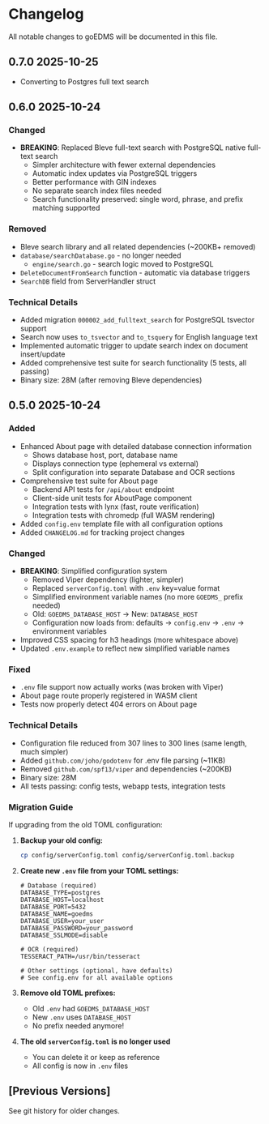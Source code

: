 # Changelog

All notable changes to goEDMS will be documented in this file.

## 0.7.0 2025-10-25

- Converting to Postgres full text search

## 0.6.0 2025-10-24

### Changed
- **BREAKING**: Replaced Bleve full-text search with PostgreSQL native full-text search
  - Simpler architecture with fewer external dependencies
  - Automatic index updates via PostgreSQL triggers
  - Better performance with GIN indexes
  - No separate search index files needed
  - Search functionality preserved: single word, phrase, and prefix matching supported

### Removed
- Bleve search library and all related dependencies (~200KB+ removed)
- `database/searchDatabase.go` - no longer needed
  - `engine/search.go` - search logic moved to PostgreSQL
- `DeleteDocumentFromSearch` function - automatic via database triggers
- `SearchDB` field from ServerHandler struct

### Technical Details
- Added migration `000002_add_fulltext_search` for PostgreSQL tsvector support
- Search now uses `to_tsvector` and `to_tsquery` for English language text
- Implemented automatic trigger to update search index on document insert/update
- Added comprehensive test suite for search functionality (5 tests, all passing)
- Binary size: 28M (after removing Bleve dependencies)

## 0.5.0 2025-10-24

### Added
- Enhanced About page with detailed database connection information
  - Shows database host, port, database name
  - Displays connection type (ephemeral vs external)
  - Split configuration into separate Database and OCR sections
- Comprehensive test suite for About page
  - Backend API tests for `/api/about` endpoint
  - Client-side unit tests for AboutPage component
  - Integration tests with lynx (fast, route verification)
  - Integration tests with chromedp (full WASM rendering)
- Added `config.env` template file with all configuration options
- Added `CHANGELOG.md` for tracking project changes

### Changed
- **BREAKING**: Simplified configuration system
  - Removed Viper dependency (lighter, simpler)
  - Replaced `serverConfig.toml` with `.env` key=value format
  - Simplified environment variable names (no more `GOEDMS_` prefix needed)
  - Old: `GOEDMS_DATABASE_HOST` → New: `DATABASE_HOST`
  - Configuration now loads from: defaults → `config.env` → `.env` → environment variables
- Improved CSS spacing for h3 headings (more whitespace above)
- Updated `.env.example` to reflect new simplified variable names

### Fixed
- `.env` file support now actually works (was broken with Viper)
- About page route properly registered in WASM client
- Tests now properly detect 404 errors on About page

### Technical Details
- Configuration file reduced from 307 lines to 300 lines (same length, much simpler)
- Added `github.com/joho/godotenv` for .env file parsing (~11KB)
- Removed `github.com/spf13/viper` and dependencies (~200KB)
- Binary size: 28M
- All tests passing: config tests, webapp tests, integration tests

### Migration Guide
If upgrading from the old TOML configuration:

1. **Backup your old config:**
   ```bash
   cp config/serverConfig.toml config/serverConfig.toml.backup
   ```

2. **Create new `.env` file from your TOML settings:**
   ```env
   # Database (required)
   DATABASE_TYPE=postgres
   DATABASE_HOST=localhost
   DATABASE_PORT=5432
   DATABASE_NAME=goedms
   DATABASE_USER=your_user
   DATABASE_PASSWORD=your_password
   DATABASE_SSLMODE=disable

   # OCR (required)
   TESSERACT_PATH=/usr/bin/tesseract

   # Other settings (optional, have defaults)
   # See config.env for all available options
   ```

3. **Remove old TOML prefixes:**
   - Old `.env` had `GOEDMS_DATABASE_HOST`
   - New `.env` uses `DATABASE_HOST`
   - No prefix needed anymore!

4. **The old `serverConfig.toml` is no longer used**
   - You can delete it or keep as reference
   - All config is now in `.env` files

## [Previous Versions]

See git history for older changes.
